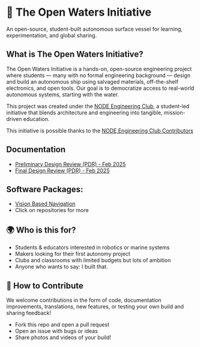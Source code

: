 # 🌊 The Open Waters Initiative

An open-source, student-built autonomous surface vessel for learning, experimentation, and global sharing.

## What is The Open Waters Initiative?

The Open Waters Initiative is a hands-on, open-source engineering project where students — many with no formal engineering background — design and build an autonomous ship using salvaged materials, off-the-shelf electronics, and open tools. Our goal is to democratize access to real-world autonomous systems, starting with the water. 

This project was created under the [NODE Engineering Club](https://www.linkedin.com/company/iaac-engineering-club/?viewAsMember=true), a student-led initiative that blends architecture and engineering into tangible, mission-driven education. 

This initiative is possible thanks to the [NODE Engineering Club Contributors](https://github.com/IaaC-Engineering-Club/reports/blob/main/CONTRIBUTORS.md)

## Documentation
* [Preliminary Design Review (PDR) - Feb 2025](https://github.com/IaaC-Engineering-Club/reports/blob/main/Preliminary-Design-Review-Feb2025.pdf)
* [Final Design Review (PDR) - Feb 2025](https://github.com/IaaC-Engineering-Club/reports/blob/main/Final-Design-Review-Jun2025.pdf)

## Software Packages:
* [Vision Based Navigation](https://github.com/IaaC-Engineering-Club/software_vision)
* Click on repositories for more

## 🌍 Who is this for?
* Students & educators interested in robotics or marine systems
* Makers looking for their first autonomy project
* Clubs and classrooms with limited budgets but lots of ambition
* Anyone who wants to say: I built that.

## 🤝 How to Contribute
We welcome contributions in the form of code, documentation improvements, translations, new features, or testing your own build and sharing feedback!
* Fork this repo and open a pull request
* Open an issue with bugs or ideas
* Share photos and videos of your build!

<!--

**Here are some ideas to get you started:**

🙋‍♀️ A short introduction - what is your organization all about?
🌈 Contribution guidelines - how can the community get involved?
👩‍💻 Useful resources - where can the community find your docs? Is there anything else the community should know?
🍿 Fun facts - what does your team eat for breakfast?
🧙 Remember, you can do mighty things with the power of [Markdown](https://docs.github.com/github/writing-on-github/getting-started-with-writing-and-formatting-on-github/basic-writing-and-formatting-syntax)
-->
